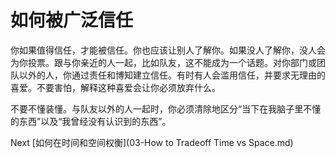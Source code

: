 # 如何被广泛信任

你如果值得信任，才能被信任。你也应该让别人了解你。如果没人了解你，没人会为你投票。跟与你亲近的人一起，比如队友，这不能成为一个话题。对你部门或团队以外的人，你通过责任和博知建立信任。有时有人会滥用信任，并要求无理由的喜爱。不要害怕，解释这种喜爱会让你必须放弃什么。

不要不懂装懂。与队友以外的人一起时，你必须清除地区分“当下在我脑子里不懂的东西”以及“我曾经没有认识到的东西”。

Next [如何在时间和空间权衡](03-How to Tradeoff Time vs Space.md)
